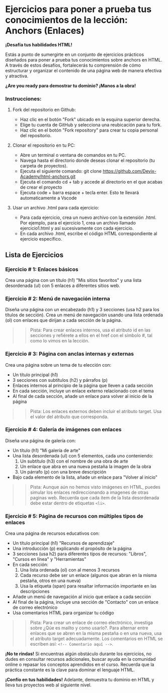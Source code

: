 # Ejercicios para poner a prueba tus conocimientos de la lección: Anchors (Enlaces)

**¡Desafía tus habilidades HTML!**

Estás a punto de sumergirte en un conjunto de ejercicios prácticos diseñados para poner a prueba tus conocimientos sobre anchors en HTML. A través de estos desafíos, fortalecerás tu comprensión de cómo estructurar y organizar el contenido de una página web de manera efectiva y atractiva.

**¿Are you ready para demostrar tu dominio? ¡Manos a la obra!**

### Instrucciones:
1. Fork del repositorio en Github:

    * Haz clic en el botón "Fork" ubicado en la esquina superior derecha.
    * Elige tu cuenta de GitHub y selecciona una reubicación para tu fork.
    * Haz clic en el botón "Fork repository" para crear tu copia personal del repositorio.

2. Clonar el repositorio en tu PC:

    * Abre un terminal o ventana de comandos en tu PC.
    * Navega hasta el directorio donde deseas clonar el repositorio (tu carpeta de proyectos).
    * Ejecuta el siguiente comando: git clone https://github.com/Devix-Academy/html-anchors.git
    * Ejecuta el comando cd + tab y accede al directorio en el que acabas de crear el proyecto
    * Ejecuta code + barra espace + tecla enter. Esto te llevará automaticamente a Vscode
    

3. Usar un archivo .html para cada ejercicio:

    * Para cada ejercicio, crea un nuevo archivo con la extensión .html. Por ejemplo, para el ejercicio 1, crea un archivo llamado ejercicio1.html y así sucesivamente con cada ejercicio.
    * En cada archivo .html, escribe el código HTML correspondiente al ejercicio específico.


## Lista de Ejercicios

### Ejercicio # 1: Enlaces básicos
Crea una página con un título (h1) "Mis sitios favoritos" y una lista desordenada (ul) con 5 enlaces a diferentes sitios web.

### Ejercicio # 2: Menú de navegación interna
Diseña una página con un encabezado (h1) y 3 secciones (usa h2 para los títulos de sección). Crea un menú de navegación usando una lista ordenada (ol) con enlaces que dirijan a cada sección de la página.

>> Pista: Para crear enlaces internos, usa el atributo id en las secciones y refiérete a ellos en el href con el símbolo #, tal como lo vimos en la lección.

### Ejercicio # 3: Página con anclas internas y externas 
Crea una página sobre un tema de tu elección con:
  * Un título principal (h1)
  * 3 secciones con subtítulos (h2) y párrafos (p)
  * Enlaces internos al principio de la página que lleven a cada sección
  * En cada sección, incluye un enlace externo relacionado con el tema
  * Al final de cada sección, añade un enlace para volver al inicio de la página
  
>> Pista: Los enlaces externos deben incluir el atributo target. Usa el valor del atributo que corresponda.

### Ejercicio # 4: Galería de imágenes con enlaces 
Diseña una página de galería con:
  * Un título (h1) "Mi galería de arte"
  * Una lista desordenada (ul) con 5 elementos, cada uno conteniendo:
    1.  Un subtítulo (h3) con el nombre de una obra de arte
    2.  Un enlace que abra en una nueva pestaña la imagen de la obra
    3.  Un párrafo (p) con una breve descripción
  * Bajo cada elemento de la lista, añade un enlace para "Volver al inicio"

>> Pista: Aunque aún no hemos visto imágenes en HTML, puedes simular los enlaces redireccionando a imagenes de otras paginas web. Recuerda que cada item de la lista desordenada debe estar dentro de etiquetas `<li>`.
    
### Ejercicio # 5: Página de recursos con múltiples tipos de enlaces
Crea una página de recursos educativos con:
  * Un título principal (h1) "Recursos de aprendizaje"
  * Una introducción (p) explicando el propósito de la página
  * 3 secciones (usa h2) para diferentes tipos de recursos: "Libros", "Cursos en línea" y "Herramientas"
  * En cada sección:
    1.  Una lista ordenada (ol) con al menos 3 recursos
    2.  Cada recurso debe ser un enlace (algunos que abran en la misma pestaña, otros en una nueva)
    3.  Usa la etiqueta (span) para resaltar información importante en las descripciones
  * Añade un menú de navegación al inicio que enlace a cada sección
  * Al final de la página, incluye una sección de "Contacto" con un enlace de correo electrónico
  * Usa comentarios HTML para organizar tu código

>> Pista: Para crear un enlace de correo electrónico, investiga sobre ¿Qúe es mailto y como usarlo?. Para alternar entre enlaces que se abren en la misma pestaña o en una nueva, usa el atributo target adecuadamente. Los comentarios en HTML se escriben así: `<!-- Comentario aquí -->`.

**¡No te rindas!** Si encuentras algún obstáculo durante los ejercicios, no dudes en consultar recursos adicionales, buscar ayuda en la comunidad online o repasar los conceptos aprendidos en el curso. Recuerda que la práctica constante es la clave para dominar el lenguaje HTML.

**¡Confío en tus habilidades!** Adelante, demuestra tu dominio  en HTML y lleva tus proyectos web al siguiente nivel.
